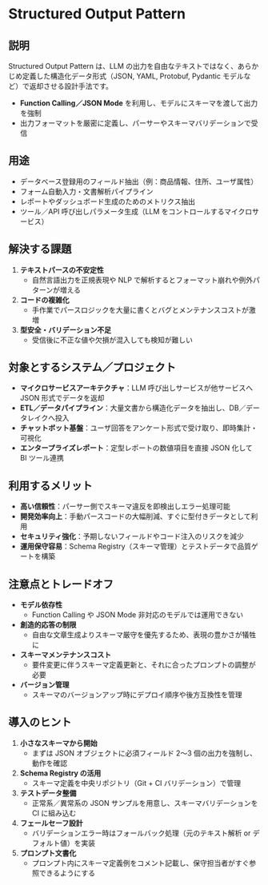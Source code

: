 # Structured Output Pattern

## 説明
Structured Output Pattern は、LLM の出力を自由なテキストではなく、あらかじめ定義した構造化データ形式（JSON, YAML, Protobuf, Pydantic モデルなど）で返却させる設計手法です。  
- **Function Calling／JSON Mode** を利用し、モデルにスキーマを渡して出力を強制  
- 出力フォーマットを厳密に定義し、パーサーやスキーマバリデーションで受信  

## 用途
- データベース登録用のフィールド抽出（例：商品情報、住所、ユーザ属性）  
- フォーム自動入力・文書解析パイプライン  
- レポートやダッシュボード生成のためのメトリクス抽出  
- ツール／API 呼び出しパラメータ生成（LLM をコントロールするマイクロサービス）  

## 解決する課題
1. **テキストパースの不安定性**  
   - 自然言語出力を正規表現や NLP で解析するとフォーマット崩れや例外パターンが増える  
2. **コードの複雑化**  
   - 手作業でパースロジックを大量に書くとバグとメンテナンスコストが激増  
3. **型安全・バリデーション不足**  
   - 受信後に不正な値や欠損が混入しても検知が難しい  

## 対象とするシステム／プロジェクト
- **マイクロサービスアーキテクチャ**：LLM 呼び出しサービスが他サービスへ JSON 形式でデータを返却  
- **ETL／データパイプライン**：大量文書から構造化データを抽出し、DB／データレイクへ投入  
- **チャットボット基盤**：ユーザ回答をアンケート形式で受け取り、即時集計・可視化  
- **エンタープライズレポート**：定型レポートの数値項目を直接 JSON 化して BI ツール連携  

## 利用するメリット
- **高い信頼性**：パーサー側でスキーマ違反を即検出しエラー処理可能  
- **開発効率向上**：手動パースコードの大幅削減、すぐに型付きデータとして利用  
- **セキュリティ強化**：予期しないフィールドやコード注入のリスクを減少  
- **運用保守容易**：Schema Registry（スキーマ管理）とテストデータで品質ゲートを構築  

## 注意点とトレードオフ
- **モデル依存性**  
  - Function Calling や JSON Mode 非対応のモデルでは運用できない  
- **創造的応答の制限**  
  - 自由な文章生成よりスキーマ厳守を優先するため、表現の豊かさが犠牲に  
- **スキーマメンテナンスコスト**  
  - 要件変更に伴うスキーマ定義更新と、それに合ったプロンプトの調整が必要  
- **バージョン管理**  
  - スキーマのバージョンアップ時にデプロイ順序や後方互換性を管理  

## 導入のヒント
1. **小さなスキーマから開始**  
   - まずは JSON オブジェクトに必須フィールド 2～3 個の出力を強制し、動作を確認  
2. **Schema Registry の活用**  
   - スキーマ定義を中央リポジトリ（Git + CI バリデーション）で管理  
3. **テストデータ整備**  
   - 正常系／異常系の JSON サンプルを用意し、スキーマバリデーションを CI に組み込む  
4. **フェールセーフ設計**  
   - バリデーションエラー時はフォールバック処理（元のテキスト解析 or デフォルト値）を実装  
5. **プロンプト文書化**  
   - プロンプト内にスキーマ定義例をコメント記載し、保守担当者がすぐ参照できるようにする  
